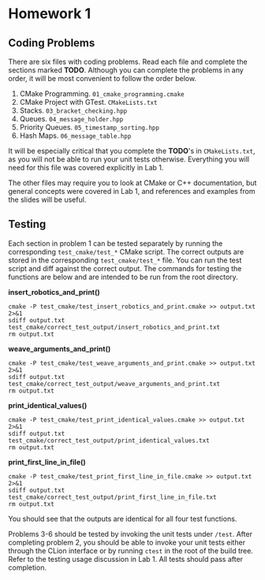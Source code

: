 # Homework 1

## Coding Problems
There are six files with coding problems. Read each file and complete the sections marked **TODO**.
Although you can complete the problems in any order, it will be most convenient to follow the order
below. 

1. CMake Programming. ```01_cmake_programming.cmake```
2. CMake Project with GTest. ```CMakeLists.txt```
3. Stacks. ```03_bracket_checking.hpp```
4. Queues. ```04_message_holder.hpp```
5. Priority Queues. ```05_timestamp_sorting.hpp```
6. Hash Maps. ```06_message_table.hpp```

It will be especially critical that you complete the **TODO**'s in ```CMakeLists.txt```, as you will not be
able to run your unit tests otherwise. Everything you will need for this file was covered explicitly in 
Lab 1.

The other files may require you to look at CMake or C++ documentation, but general concepts were 
covered in Lab 1, and references and examples from the slides will be useful.

## Testing
Each section in problem 1 can be tested separately by running the corresponding ```test_cmake/test_*``` 
CMake script. The correct outputs are stored in the corresponding ```test_cmake/test_*``` file. You can 
run the test script and diff against the correct output. The commands for testing the functions are 
below and are intended to be run from the root directory.

**insert_robotics_and_print()**
```
cmake -P test_cmake/test_insert_robotics_and_print.cmake >> output.txt 2>&1
sdiff output.txt test_cmake/correct_test_output/insert_robotics_and_print.txt
rm output.txt
```

**weave_arguments_and_print()**
```
cmake -P test_cmake/test_weave_arguments_and_print.cmake >> output.txt 2>&1
sdiff output.txt test_cmake/correct_test_output/weave_arguments_and_print.txt
rm output.txt
```

**print_identical_values()**
```
cmake -P test_cmake/test_print_identical_values.cmake >> output.txt 2>&1
sdiff output.txt test_cmake/correct_test_output/print_identical_values.txt
rm output.txt
```

**print_first_line_in_file()**
```
cmake -P test_cmake/test_print_first_line_in_file.cmake >> output.txt 2>&1
sdiff output.txt test_cmake/correct_test_output/print_first_line_in_file.txt
rm output.txt
```

You should see that the outputs are identical for all four test functions.

Problems 3-6 should be tested by invoking the unit tests under ```/test```. After completing problem 2, 
you should be able to invoke your unit tests either through the CLion interface or by running ```ctest``` 
in the root of the build tree. Refer to the testing usage discussion in Lab 1. All tests should pass after 
completion.

